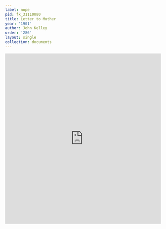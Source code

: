 ```yaml
---
label: nope
pid: fk_31110080
title: Letter to Mother
year: '1901'
author: John Kelley
order: '286'
layout: single
collection: documents
---
```

<iframe src="https://northwestern.app.box.com/embed/s/8mnoyyrm0wd9cj9nigy1bru2skujv6ov?sortColumn=date&view=list" width="100%" height="550" frameborder="0" allowfullscreen webkitallowfullscreen msallowfullscreen></iframe>
